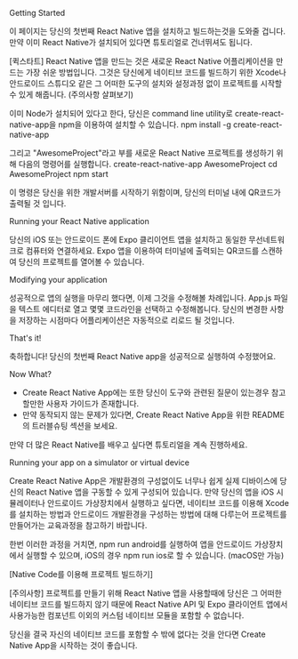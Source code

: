 Getting Started

이 페이지는 당신의 첫번째 React Native 앱을 설치하고 빌드하는것을 도와줄 겁니다. 만약 이미 React Native가 설치되어 있다면 튜토리얼로 건너뛰셔도 됩니다.

[퀵스타트]
React Native 앱을 만드는 것은 새로운 React Native 어플리케이션을 만드는 가장 쉬운 방법입니다. 그것은 당신에게 네이티브 코드를 빌드하기 위한 Xcode나 안드로이드 스튜디오 같은 그 어떠한 도구의 설치와 설정과정 없이 프로젝트를 시작할 수 있게 해줍니다. (주의사항 살펴보기)

이미 Node가 설치되어 있다고 한다, 당신은 command line utility로 create-react-native-app을 npm을 이용하여 설치할 수 있습니다.
npm install -g create-react-native-app

그리고 "AwesomeProject"라고 부를 새로운 React Native 프로젝트를 생성하기 위해 다음의 명령어를 실행합니다.
create-react-native-app AwesomeProject
cd AwesomeProject
npm start

이 명령은 당신을 위한 개발서버를 시작하기 위함이며, 당신의 터미널 내에 QR코드가 출력될 것 입니다.

Running your React Native application

당신의 iOS 또는 안드로이드 폰에 Expo 클리이언트 앱을 설치하고 동일한 무선네트워크로 컴퓨터와 연결하세요. Expo 앱을 이용하여 터미널에 출력되는 QR코드를 스캔하여 당신의 프로젝트를 열어볼 수 있습니다.

Modifying your application

성공적으로 앱의 실행을 마무리 했다면, 이제 그것을 수정해볼 차례입니다. App.js 파일을 텍스트 에디터로 열고 몇몇 코드라인을 선택하고 수정해봅니다. 당신의 변경한 사항을 저장하는 시점마다 어플리케이션은 자동적으로 리로드 될 것입니다. 

That's it!

축하합니다! 당신의 첫번째 React Native app을 성공적으로 실행하여 수정했어요.

Now What?
- Create React Native App에는 또한 당신이 도구와 관련된 질문이 있는경우 참고할만한 사용자 가이드가 존재합니다.
- 만약 동작되지 않는 문제가 있다면, Create React Native App을 위한 README의 트러블슈팅 섹션을 보세요.

만약 더 많은 React Native를 배우고 싶다면 튜토리얼을 계속 진행하세요.

Running your app on a simulator or virtual device

Create React Native App은 개발환경의 구성없이도 너무나 쉽게 실제 디바이스에 당신의 React Native 앱을 구동할 수 있게 구성되어 있습니다. 만약 당신의 앱을 iOS 시뮬레이터나 안드로이드 가상장치에서 실행하고 싶다면, 네이티브 코드를 이용해 Xcode를 설치하는 방법과 안드로이드 개발환경을 구성하는 방법에 대해 다루는어 프로젝트를 만들어가는 교육과정을 참고하기 바랍니다.

한번 이러한 과정을 거치면, npm run android를 실행하여 앱을 안드로이드 가상장치에서 실행할 수 있으며, iOS의 경우 npm run ios로 할 수 있습니다. (macOS만 가능)

[Native Code를 이용해 프로젝트 빌드하기]


[주의사항]
프로젝트를 만들기 위해 React Native 앱을 사용할때에 당신은 그 어떠한 네이티브 코드를 빌드하지 않기 때문에 React Native API 및 Expo 클라이언트 앱에서 사용가능한 컴포넌트 이외의 커스텀 네이티브 모듈을 포함할 수 없습니다.  

당신을 결국 자신의 네이티브 코드를 포함할 수 밖에 없다는 것을 안다면 Create Native App을 시작하는 것이 좋습니다.
